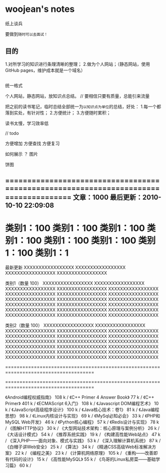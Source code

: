 # woojean's notes
纸上谈兵

要做到`随时可以去面试！`

## 目的
1.对所学习的知识进行条理清晰的整理；
2.做为个人网站；（静态网站，使用GitHub pages，维护成本就是一个域名）

## 
统一格式

个人网站，静态网站，放知识点总结。 // 要相信只要有质量，总能引来流量

把之前的读书笔记，临时总结全部统一为`以知识点为单位`的总结，好处：
1.每一个都落到实处，有针对性；
2.方便统计；
3.方便随时累积；

读书太慢，学习效率低

// todo

方便增加
方便查找
方便复习

如何展示 ？
图片


饼图

=====================================================================================
文章：1000         最后更新：2010-10-10 22:09:08
-------------------------------------------------------------------------------------
类别1：100  类别1：100  类别1：100  类别1：100  类别1：100  类别1：100  类别1：100  类别1：1
=====================================================================================

最新更新
XXXXXXXXXXXXXXXXX XXXXXXXXXXXXXXXXX XXXXXXXXXXXXXXXXX XXXXXXXXXXXXXXXXX

类别1（数量 100）
XXXXXXXXXXXXXXXXX XXXXXXXXXXXXXXXXX XXXXXXXXXXXXXXXXX XXXXXXXXXXXXXXXXX
XXXXXXXXXXXXXXXXX XXXXXXXXXXXXXXXXX XXXXXXXXXXXXXXXXX XXXXXXXXXXXXXXXXX
XXXXXXXXXXXXXXXXX XXXXXXXXXXXXXXXXX XXXXXXXXXXXXXXXXX XXXXXXXXXXXXXXXXX
XXXXXXXXXXXXXXXXX XXXXXXXXXXXXXXXXX XXXXXXXXXXXXXXXXX XXXXXXXXXXXXXXXXX
XXXXXXXXXXXXXXXXX XXXXXXXXXXXXXXXXX XXXXXXXXXXXXXXXXX XXXXXXXXXXXXXXXXX

类别2（数量 100）
XXXXXXXXXXXXXXXXX XXXXXXXXXXXXXXXXX XXXXXXXXXXXXXXXXX XXXXXXXXXXXXXXXXX
XXXXXXXXXXXXXXXXX XXXXXXXXXXXXXXXXX XXXXXXXXXXXXXXXXX XXXXXXXXXXXXXXXXX
XXXXXXXXXXXXXXXXX XXXXXXXXXXXXXXXXX XXXXXXXXXXXXXXXXX XXXXXXXXXXXXXXXXX
XXXXXXXXXXXXXXXXX XXXXXXXXXXXXXXXXX XXXXXXXXXXXXXXXXX XXXXXXXXXXXXXXXXX
XXXXXXXXXXXXXXXXX XXXXXXXXXXXXXXXXX XXXXXXXXXXXXXXXXX XXXXXXXXXXXXXXXXX

=====================================================================================

=====================================================================================


《Android编程权威指南》 108 k / 《C++ Primer 4 Answer Book》 77 k / 《C++ Primer》 401 k / 《ECMAScript 6入门》 108 k / 《Javascript DOM编程艺术》 10 k / 《JavaScript高级程序设计》 100 k / 《Java核心技术：卷1》 81 k / 《Java编程思想》 98 k / 《Linux内核设计与实现》 69 k / 《MySql必知必会》 33 k / 《PHP和MySQL Web开发》 46 k / 《Python核心编程》 57 k / 《Redis设计与实现》 78 k / 《图解HTTP协议》 30 k / 《大型网站技术架构：核心原理与案例分析》 26 k / 《大话设计模式》 54 k / 《推荐系统实践》 19 k / 《构建高性能Web站点》 47 k / 《深入PHP——面向对象、模式与实践》 53 k / 《深入理解计算机系统》 87 k / 《白帽子讲Web安全》 25 k / 《算法》 34 k / 《精通CSS高级Web标准解决方案》 22 k / 《编程之美》 23 k / 《计算机网络原理》 105 k / 《重构——改善即有代码的设计》 15 k / 《高性能MySQL》 55 k / 《鸟哥的Linux私房菜——基础学习篇》 60 k /



